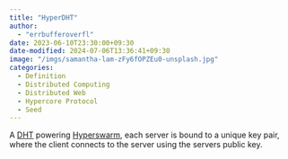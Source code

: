 ```yaml
---
title: "HyperDHT"
author:
  - "errbufferoverfl"
date: 2023-06-10T23:30:00+09:30
date-modified: 2024-07-06T13:36:41+09:30
image: "/imgs/samantha-lam-zFy6fOPZEu0-unsplash.jpg"
categories:
  - Definition
  - Distributed Computing
  - Distributed Web
  - Hypercore Protocol
  - Seed
---
```


A [DHT](dht.md) powering [Hyperswarm](hyperswarm.md), each server is bound to a unique key pair, where the client connects to the server using the servers public key.

